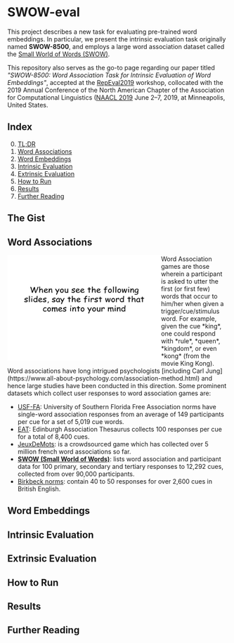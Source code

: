 # SWOW-eval
This project describes a new task for evaluating pre-trained word embeddings. In particular, we present the intrinsic evaluation task originally named **SWOW-8500**, and employs a large word association dataset called the [Small World of Words (SWOW)](https://smallworldofwords.org/en/). 

This repository also serves as the go-to page regarding our paper titled *"SWOW-8500: Word Association Task for Intrinsic Evaluation of Word Embeddings"*, accepted at the [RepEval2019](https://repeval2019.github.io/index) workshop, collocated with the 2019 Annual Conference of the North American Chapter of the Association for Computational Linguistics ([NAACL 2019](https://naacl2019.org) June 2–7, 2019, at Minneapolis, United States.

## Index
0. [TL;DR](#the-gist)
1. [Word Associations](#word-associations)
2. [Word Embeddings](#word-embeddings)
3. [Intrinsic Evaluation](#intrinsic-evaluation)
4. [Extrinsic Evaluation](#extrinsic-evaluation)
5. [How to Run](#how-to-run)
6. [Results](#results)
7. [Further Reading](#further-reading)

## The Gist

## Word Associations
<img align="left" src="https://github.com/avi-jit/SWOW-eval/blob/master/wordgame.jpg" data-canonical-src="https://github.com/avi-jit/SWOW-eval/blob/master/wordgame.jpg" width="350" height="240"/> 
Word Association games are those wherein a participant is asked to utter the first (or first few) words that occur to him/her when given a trigger/cue/stimulus word. For example, given the cue *king*, one could respond with *rule*, *queen*, *kingdom*, or even *kong* (from the movie King Kong). Word associations have long intrigued psychologists [including Carl Jung](https://www.all-about-psychology.com/association-method.html) and hence large studies have been conducted in this direction. Some prominent datasets which collect user responses to word association games are:

* [USF-FA](http://vlado.fmf.uni-lj.si/pub/networks/data/dic/fa/FreeAssoc.htm): University of Southern Florida Free Association norms have single-word association responses from an average of 149 participants per cue for a set of 5,019 cue words.
* [EAT](http://rali.iro.umontreal.ca/rali/?q=en/Textual%20Resources/EAT): Edinburgh Association Thesaurus collects 100 responses per cue for a total of 8,400 cues. 
* [JeuxDeMots](http://www.jeuxdemots.org/jdm-accueil.php): is a crowdsourced game which has collected over 5 million french word associations so far. 
* **[SWOW (Small World of Words)](https://smallworldofwords.org/en/project)**: lists word association and participant data for 100 primary, secondary and tertiary responses to 12,292 cues, collected from over 90,000 participants. 
* [Birkbeck norms](https://books.google.co.in/books?id=loDxzOXCRlYC&printsec=frontcover): contain 40 to 50 responses for over 2,600 cues in British English.


## Word Embeddings

## Intrinsic Evaluation

## Extrinsic Evaluation

## How to Run

## Results

## Further Reading
